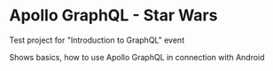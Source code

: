 # Apollo GraphQL - Star Wars
Test project for "Introduction to GraphQL" event

Shows basics, how to use Apollo GraphQL in connection with Android


